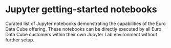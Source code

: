 # Jupyter getting-started notebooks

Curated list of Jupyter notebooks demonstrating the capabilities of the Euro Data Cube offering. These notebooks can be directly executed by all Euro Data Cube customers within their own Jupyter Lab environment without further setup.

